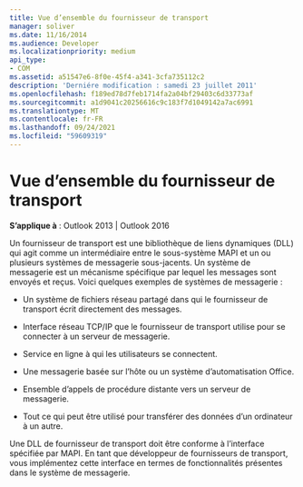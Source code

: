```yaml
---
title: Vue d’ensemble du fournisseur de transport
manager: soliver
ms.date: 11/16/2014
ms.audience: Developer
ms.localizationpriority: medium
api_type:
- COM
ms.assetid: a51547e6-8f0e-45f4-a341-3cfa735112c2
description: 'Derniére modification : samedi 23 juillet 2011'
ms.openlocfilehash: f189ed78d7feb1714fa2a04bf29403c6d33773af
ms.sourcegitcommit: a1d9041c20256616c9c183f7d1049142a7ac6991
ms.translationtype: MT
ms.contentlocale: fr-FR
ms.lasthandoff: 09/24/2021
ms.locfileid: "59609319"
---
```

# <a name="transport-provider-overview"></a>Vue d’ensemble du fournisseur de transport

  
  
**S’applique à** : Outlook 2013 | Outlook 2016 
  
Un fournisseur de transport est une bibliothèque de liens dynamiques (DLL) qui agit comme un intermédiaire entre le sous-système MAPI et un ou plusieurs systèmes de messagerie sous-jacents. Un système de messagerie est un mécanisme spécifique par lequel les messages sont envoyés et reçus. Voici quelques exemples de systèmes de messagerie :
  
- Un système de fichiers réseau partagé dans qui le fournisseur de transport écrit directement des messages.
    
- Interface réseau TCP/IP que le fournisseur de transport utilise pour se connecter à un serveur de messagerie.
    
- Service en ligne à qui les utilisateurs se connectent.
    
- Une messagerie basée sur l’hôte ou un système d’automatisation Office.
    
- Ensemble d’appels de procédure distante vers un serveur de messagerie.
    
- Tout ce qui peut être utilisé pour transférer des données d’un ordinateur à un autre.
    
Une DLL de fournisseur de transport doit être conforme à l’interface spécifiée par MAPI. En tant que développeur de fournisseurs de transport, vous implémentez cette interface en termes de fonctionnalités présentes dans le système de messagerie.
  

